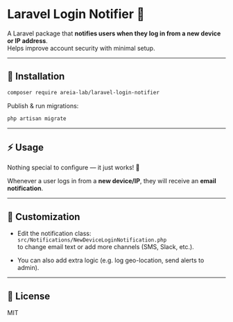 # Laravel Login Notifier 🔔

A Laravel package that **notifies users when they log in from a new device or IP address**.  
Helps improve account security with minimal setup.

---

## 🚀 Installation

```bash
composer require areia-lab/laravel-login-notifier
```

Publish & run migrations:

```bash
php artisan migrate
```

---

## ⚡ Usage

Nothing special to configure — it just works! 🎉

Whenever a user logs in from a **new device/IP**, they will receive an **email notification**.

---

## 🔧 Customization

- Edit the notification class:  
  `src/Notifications/NewDeviceLoginNotification.php`  
  to change email text or add more channels (SMS, Slack, etc.).

- You can also add extra logic (e.g. log geo-location, send alerts to admin).

---

## 📜 License

MIT
